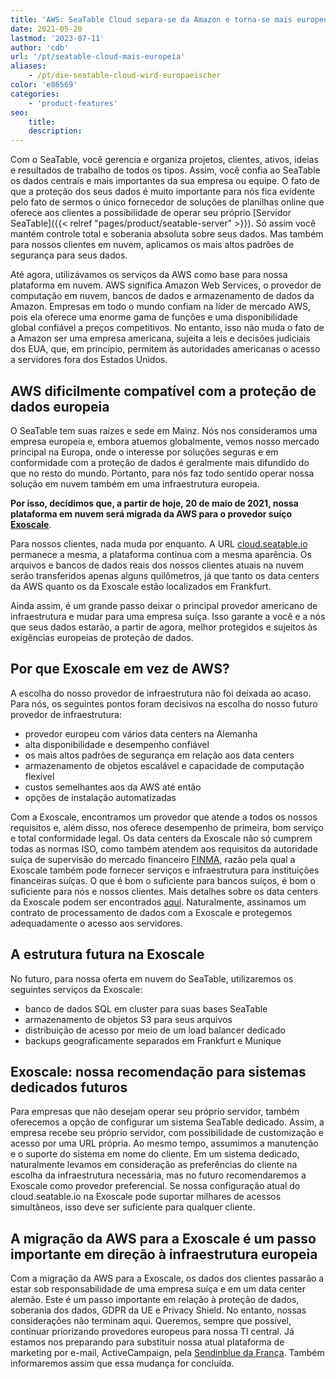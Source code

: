 ```yaml
---
title: 'AWS: SeaTable Cloud separa-se da Amazon e torna-se mais europeu'
date: 2021-05-20
lastmod: '2023-07-11'
author: 'cdb'
url: '/pt/seatable-cloud-mais-europeia'
aliases:
    - /pt/die-seatable-cloud-wird-europaeischer
color: 'e86569'
categories:
    - 'product-features'
seo:
    title:
    description:
---
```


Com o SeaTable, você gerencia e organiza projetos, clientes, ativos, ideias e resultados de trabalho de todos os tipos. Assim, você confia ao SeaTable os dados centrais e mais importantes da sua empresa ou equipe. O fato de que a proteção dos seus dados é muito importante para nós fica evidente pelo fato de sermos o único fornecedor de soluções de planilhas online que oferece aos clientes a possibilidade de operar seu próprio [Servidor SeaTable]({{< relref "pages/product/seatable-server" >}}). Só assim você mantém controle total e soberania absoluta sobre seus dados. Mas também para nossos clientes em nuvem, aplicamos os mais altos padrões de segurança para seus dados.

Até agora, utilizávamos os serviços da AWS como base para nossa plataforma em nuvem. AWS significa Amazon Web Services, o provedor de computação em nuvem, bancos de dados e armazenamento de dados da Amazon. Empresas em todo o mundo confiam na líder de mercado AWS, pois ela oferece uma enorme gama de funções e uma disponibilidade global confiável a preços competitivos. No entanto, isso não muda o fato de a Amazon ser uma empresa americana, sujeita a leis e decisões judiciais dos EUA, que, em princípio, permitem às autoridades americanas o acesso a servidores fora dos Estados Unidos.

## AWS dificilmente compatível com a proteção de dados europeia

O SeaTable tem suas raízes e sede em Mainz. Nós nos consideramos uma empresa europeia e, embora atuemos globalmente, vemos nosso mercado principal na Europa, onde o interesse por soluções seguras e em conformidade com a proteção de dados é geralmente mais difundido do que no resto do mundo. Portanto, para nós faz todo sentido operar nossa solução em nuvem também em uma infraestrutura europeia.

**Por isso, decidimos que, a partir de hoje, 20 de maio de 2021, nossa plataforma em nuvem será migrada da AWS para o provedor suíço [Exoscale](https://www.exoscale.com/)**.

Para nossos clientes, nada muda por enquanto. A URL [cloud.seatable.io](https://cloud.seatable.io) permanece a mesma, a plataforma continua com a mesma aparência. Os arquivos e bancos de dados reais dos nossos clientes atuais na nuvem serão transferidos apenas alguns quilômetros, já que tanto os data centers da AWS quanto os da Exoscale estão localizados em Frankfurt.

Ainda assim, é um grande passo deixar o principal provedor americano de infraestrutura e mudar para uma empresa suíça. Isso garante a você e a nós que seus dados estarão, a partir de agora, melhor protegidos e sujeitos às exigências europeias de proteção de dados.

## Por que Exoscale em vez de AWS?

A escolha do nosso provedor de infraestrutura não foi deixada ao acaso. Para nós, os seguintes pontos foram decisivos na escolha do nosso futuro provedor de infraestrutura:

- provedor europeu com vários data centers na Alemanha
- alta disponibilidade e desempenho confiável
- os mais altos padrões de segurança em relação aos data centers
- armazenamento de objetos escalável e capacidade de computação flexível
- custos semelhantes aos da AWS até então
- opções de instalação automatizadas

Com a Exoscale, encontramos um provedor que atende a todos os nossos requisitos e, além disso, nos oferece desempenho de primeira, bom serviço e total conformidade legal. Os data centers da Exoscale não só cumprem todas as normas ISO, como também atendem aos requisitos da autoridade suíça de supervisão do mercado financeiro [FINMA](https://finma.ch/de/), razão pela qual a Exoscale também pode fornecer serviços e infraestrutura para instituições financeiras suíças. O que é bom o suficiente para bancos suíços, é bom o suficiente para nós e nossos clientes. Mais detalhes sobre os data centers da Exoscale podem ser encontrados [aqui](https://www.exoscale.com/compliance/). Naturalmente, assinamos um contrato de processamento de dados com a Exoscale e protegemos adequadamente o acesso aos servidores.

## A estrutura futura na Exoscale

No futuro, para nossa oferta em nuvem do SeaTable, utilizaremos os seguintes serviços da Exoscale:

- banco de dados SQL em cluster para suas bases SeaTable
- armazenamento de objetos S3 para seus arquivos
- distribuição de acesso por meio de um load balancer dedicado
- backups geograficamente separados em Frankfurt e Munique

## Exoscale: nossa recomendação para sistemas dedicados futuros

Para empresas que não desejam operar seu próprio servidor, também oferecemos a opção de configurar um sistema SeaTable dedicado. Assim, a empresa recebe seu próprio servidor, com possibilidade de customização e acesso por uma URL própria. Ao mesmo tempo, assumimos a manutenção e o suporte do sistema em nome do cliente. Em um sistema dedicado, naturalmente levamos em consideração as preferências do cliente na escolha da infraestrutura necessária, mas no futuro recomendaremos a Exoscale como provedor preferencial. Se nossa configuração atual do cloud.seatable.io na Exoscale pode suportar milhares de acessos simultâneos, isso deve ser suficiente para qualquer cliente.

## A migração da AWS para a Exoscale é um passo importante em direção à infraestrutura europeia

Com a migração da AWS para a Exoscale, os dados dos clientes passarão a estar sob responsabilidade de uma empresa suíça e em um data center alemão. Este é um passo importante em relação à proteção de dados, soberania dos dados, GDPR da UE e Privacy Shield. No entanto, nossas considerações não terminam aqui. Queremos, sempre que possível, continuar priorizando provedores europeus para nossa TI central. Já estamos nos preparando para substituir nossa atual plataforma de marketing por e-mail, ActiveCampaign, pela [Sendinblue da França](https://de.sendinblue.com/). Também informaremos assim que essa mudança for concluída.
